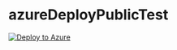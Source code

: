 # azureDeployPublicTest
[![Deploy to Azure](http://azuredeploy.net/deploybutton.png)](https://azuredeploy.net/)

